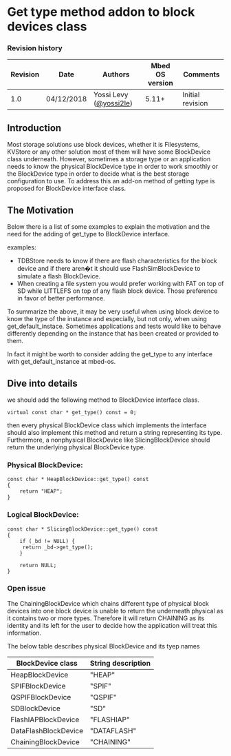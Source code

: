 # Get type method addon to block devices class
 
### Revision history
| Revision  | Date            | Authors                                                     | Mbed OS version        | Comments         |
|---------- |-----------------|-------------------------------------------------------------|------------------------|------------------|
| 1.0       | 04/12/2018      | Yossi Levy ([@yossi2le](https://github.com/yossi2le/))      | 5.11+                  | Initial revision |
 
## Introduction
 
Most storage solutions use block devices, whether it is Filesystems, KVStore or any other solution 
most of them will have some BlockDevice class underneath. However, sometimes a storage type or an application needs to know the physical 
BlockDevice type in order to work smoothly or the BlockDevice type in order to decide what is
the best storage configuration to use.
To address this an add-on method of getting type is proposed for BlockDevice interface class.
 
## The Motivation 
 
Below there is a list of some examples to explain the motivation and the need for the adding of get_type to BlockDevice interface.
 
examples:
- TDBStore needs to know if there are flash characteristics for the block device and if there aren�t it should use
  FlashSimBlockDevice to simulate a flash BlockDevice.
- When creating a file system you would prefer working with FAT on top of SD while LITTLEFS on top of any flash block device. 
  Those preference in favor of better performance.

To summarize the above, it may be very useful when using block device to know the type of the instance and especially, but not only, 
when using get_default_instace. Sometimes applications and tests would like to behave differently depending on the instance that has been created
or provided to them.
 
In fact it might be worth to consider adding the get_type to any interface with get_default_instance at mbed-os.   
  
## Dive into details
we should add the following method to BlockDevice interface class.
 
```virtual const char * get_type() const = 0;```
 
then every physical BlockDevice class which implements the interface should also implement this method and return a string 
representing its type. Furthermore, a nonphysical BlockDevice like SlicingBlockDevice should return the underlying physical 
BlockDevice type.
 
### Physical BlockDevice:
```
const char * HeapBlockDevice::get_type() const
{
    return "HEAP";
}
```
 
### Logical BlockDevice:
```
const char * SlicingBlockDevice::get_type() const
{
    if (_bd != NULL) {
     return _bd->get_type();
    }
 
    return NULL;
}
```

### Open issue
The ChainingBlockDevice which chains different type of physical block devices into one block device is unable
to return the underneath physical as it contains two or more types. Therefore it will return CHAINING as its 
identity and its left for the user to decide how the application will treat this information.


The below table describes physical BlockDevice and its tyep names


| BlockDevice class           | String description | 
|-----------------------------|--------------------|
| HeapBlockDevice             | "HEAP"             |
| SPIFBlockDevice             | "SPIF"             |
| QSPIFBlockDevice            | "QSPIF"            |
| SDBlockDevice               | "SD"               |
| FlashIAPBlockDevice         | "FLASHIAP"         |
| DataFlashBlockDevice        | "DATAFLASH"        |
| ChainingBlockDevice         | "CHAINING"         |

